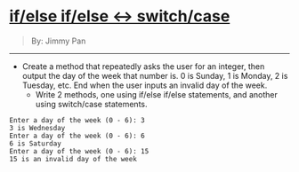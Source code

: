 # [if/else if/else <-> switch/case](../)

> By: Jimmy Pan

<hr>

- Create a method that repeatedly asks the user for an integer, then output the day of the week that number is. 0 is Sunday, 1 is Monday, 2 is Tuesday, etc. End when the user inputs an invalid day of the week.
	- Write 2 methods, one using if/else if/else statements, and another using switch/case statements.

```
Enter a day of the week (0 - 6): 3
3 is Wednesday
Enter a day of the week (0 - 6): 6
6 is Saturday
Enter a day of the week (0 - 6): 15
15 is an invalid day of the week
```